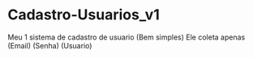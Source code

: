 # Cadastro-Usuarios_v1
 Meu 1 sistema de cadastro de usuario (Bem simples) Ele coleta apenas (Email) (Senha) (Usuario)
